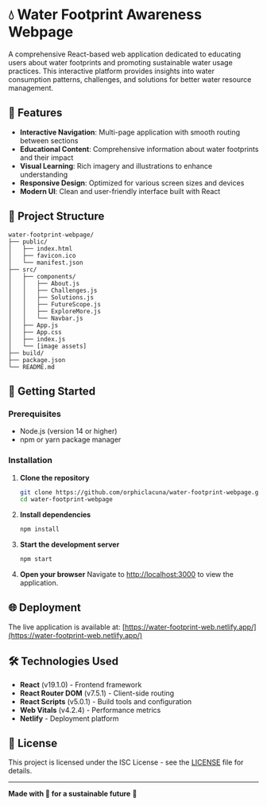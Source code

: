 # 💧 Water Footprint Awareness Webpage

A comprehensive React-based web application dedicated to educating users about water footprints and promoting sustainable water usage practices. This interactive platform provides insights into water consumption patterns, challenges, and solutions for better water resource management.

## 🌟 Features

- **Interactive Navigation**: Multi-page application with smooth routing between sections
- **Educational Content**: Comprehensive information about water footprints and their impact
- **Visual Learning**: Rich imagery and illustrations to enhance understanding
- **Responsive Design**: Optimized for various screen sizes and devices
- **Modern UI**: Clean and user-friendly interface built with React

## 📁 Project Structure

```
water-footprint-webpage/
├── public/
│   ├── index.html
│   ├── favicon.ico
│   └── manifest.json
├── src/
│   ├── components/
│   │   ├── About.js
│   │   ├── Challenges.js
│   │   ├── Solutions.js
│   │   ├── FutureScope.js
│   │   ├── ExploreMore.js
│   │   └── Navbar.js
│   ├── App.js
│   ├── App.css
│   ├── index.js
│   └── [image assets]
├── build/
├── package.json
└── README.md
```

## 🚀 Getting Started

### Prerequisites

- Node.js (version 14 or higher)
- npm or yarn package manager

### Installation

1. **Clone the repository**
   ```bash
   git clone https://github.com/orphiclacuna/water-footprint-webpage.git
   cd water-footprint-webpage
   ```

2. **Install dependencies**
   ```bash
   npm install
   ```

3. **Start the development server**
   ```bash
   npm start
   ```

4. **Open your browser**
   Navigate to [http://localhost:3000](http://localhost:3000) to view the application.

## 🌐 Deployment

The live application is available at: [https://water-footprint-web.netlify.app/](https://water-footprint-web.netlify.app/)

## 🛠️ Technologies Used

- **React** (v19.1.0) - Frontend framework
- **React Router DOM** (v7.5.1) - Client-side routing
- **React Scripts** (v5.0.1) - Build tools and configuration
- **Web Vitals** (v4.2.4) - Performance metrics
- **Netlify** - Deployment platform

## 📄 License

This project is licensed under the ISC License - see the [LICENSE](LICENSE) file for details.

---

**Made with 💙 for a sustainable future** 🌱
